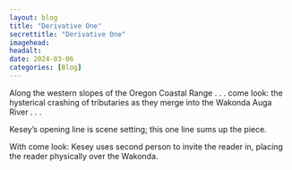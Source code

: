 ```yaml
---
layout: blog
title: "Derivative One"
secrettitle: "Derivative One"
imagehead: 
headalt: 
date: 2024-03-06
categories: [Blog]
---
```


<div>
    <div class="closereadjust">
        <p>Along the western slopes of the Oregon Coastal Range . . .  
        come look: the hysterical crashing of tributaries as they 
        merge into the Wakonda Auga River . . .</p>
    </div>
    <div>
        <p>Kesey’s opening line is scene setting; this one line sums up the piece.</p>
        <p>With come look: Kesey uses second person to invite the reader in, placing the reader physically over the Wakonda.</p>
    </div>
</div>